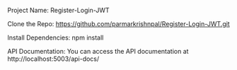 Project Name: Register-Login-JWT

Clone the Repo: https://github.com/parmarkrishnpal/Register-Login-JWT.git

Install Dependencies: npm install

API Documentation: You can access the API documentation at http://localhost:5003/api-docs/
